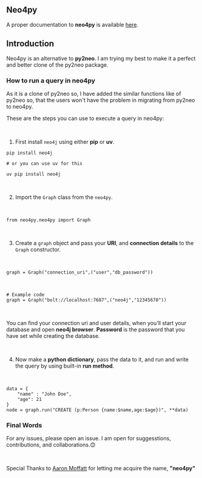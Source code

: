 ## Neo4py
A proper documentation to __neo4py__ is available [here](https://neo4pydocs.vercel.app/).
## Introduction
Neo4py is an alternative to __py2neo__. I am trying my best to make it a perfect and better clone of the py2neo package.

### How to run a query in neo4py
As it is a clone of py2neo so, I have added the similar functions like of py2neo so, that the users won't have the problem in migrating from py2neo to neo4py. 

These are the steps you can use to execute a query in neo4py:

<br>

1. First install `neo4j` using either __pip__ or __uv__.

```
pip install neo4j

# or you can use uv for this

uv pip install neo4j
```

<br>

2. Import the `Graph` class from the `neo4py`.

<br>

```
from neo4py.neo4py import Graph
```

<br>


3. Create a `graph` object and pass your __URI__, and __connection details__ to the `Graph` constructor.

<br>

```
graph = Graph("connection_uri",("user","db_password"))
```
<br>

```
# Example code
graph = Graph("bolt://localhost:7687",("neo4j","12345678"))
```

<br>

You can find your connection uri and user details, when you'll start your database and open __neo4j browser__. 
__Password__ is the password that you have set while creating the database.

<br>


4. Now make a __python dictionary__, pass the data to it, and run and write the query by using built-in __run method__.

<br>

```
data = {
    "name" : "John Doe",
    "age": 21
}
node = graph.run("CREATE (p:Person {name:$name,age:$age})", **data)

```


### Final Words
For any issues, please open an issue.
I am open for suggesstions, contributions, and collaborations.😊

<br>

Special Thanks to [Aaron Moffatt](https://pypi.org/user/AaronM/) for letting me acquire the name, __"neo4py"__